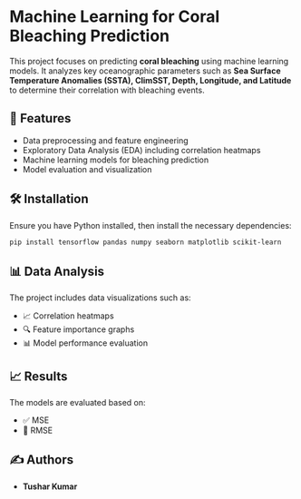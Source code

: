 # Machine Learning for Coral Bleaching Prediction

This project focuses on predicting **coral bleaching** using machine learning models. It analyzes key oceanographic parameters such as **Sea Surface Temperature Anomalies (SSTA), ClimSST, Depth, Longitude, and Latitude** to determine their correlation with bleaching events.

## 📌 Features
- Data preprocessing and feature engineering
- Exploratory Data Analysis (EDA) including correlation heatmaps
- Machine learning models for bleaching prediction
- Model evaluation and visualization

## 🛠 Installation
Ensure you have Python installed, then install the necessary dependencies:
```bash
pip install tensorflow pandas numpy seaborn matplotlib scikit-learn
```
##  📊 Data Analysis

The project includes data visualizations such as:

- 📈 Correlation heatmaps  
- 🔍 Feature importance graphs  
- 📊 Model performance evaluation  

## 📈 Results

The models are evaluated based on:

- ✅ MSE
- 📌 RMSE


## ✍️ Authors

- **Tushar Kumar** 
